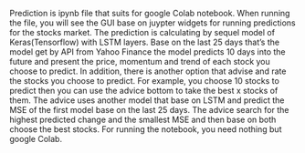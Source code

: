 Prediction is ipynb file that suits for google Colab notebook. When running the file, you will see the GUI base on juypter widgets for running predictions for the stocks market.
 The prediction is calculating by sequel model of Keras(Tensorflow) with LSTM layers. Base on the last 25 days that’s the model get by API from Yahoo Finance the model predicts 10 days into the future and present the price, momentum and trend of each stock you choose to predict. In addition, there is another option that advise and rate the stocks you choose to predict. For example, you choose 10 stocks to predict then you can use the advice bottom to take the best x stocks of them. The advice uses another model that base on LSTM and predict the MSE of the first model base on the last 25 days. The advice search for the highest predicted change and the smallest MSE and then base on both choose the best stocks.  For running the notebook, you need nothing but google Colab.
